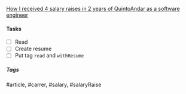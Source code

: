 [How I received 4 salary raises in 2 years of QuintoAndar as a software engineer](https://www.iamtk.co/how-i-received-4-salary-raises-in-2-years-of-quintoandar-as-a-software-engineer)

#### Tasks
- [ ] Read
- [ ] Create resume
- [ ] Put tag `read` and `withResume`

##### Tags
#article, #carrer, #salary, #salaryRaise
